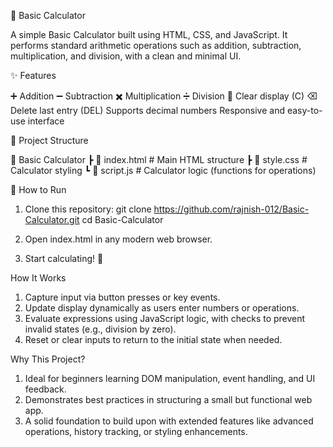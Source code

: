 🧮 Basic Calculator

  A simple Basic Calculator built using HTML, CSS, and JavaScript.
  It performs standard arithmetic operations such as addition, subtraction, multiplication, and division, with a clean and minimal UI.

✨ Features

  ➕ Addition
  ➖ Subtraction
  ✖️ Multiplication
  ➗ Division
  🧹 Clear display (C)
  ⌫ Delete last entry (DEL)
  Supports decimal numbers
  Responsive and easy-to-use interface

📂 Project Structure
  
  📁 Basic Calculator
    ┣ 📄 index.html   # Main HTML structure
    ┣ 📄 style.css    # Calculator styling
    ┗ 📄 script.js    # Calculator logic (functions for operations)

🚀 How to Run

  1. Clone this repository:
      git clone https://github.com/rajnish-012/Basic-Calculator.git
      cd Basic-Calculator

  2. Open index.html in any modern web browser.
  3. Start calculating! 🎉

How It Works

  1. Capture input via button presses or key events.
  2. Update display dynamically as users enter numbers or operations.
  3. Evaluate expressions using JavaScript logic, with checks to prevent invalid states (e.g., division by zero).
  4. Reset or clear inputs to return to the initial state when needed.

Why This Project?

  1. Ideal for beginners learning DOM manipulation, event handling, and UI feedback.
  2. Demonstrates best practices in structuring a small but functional web app.
  3. A solid foundation to build upon with extended features like advanced operations, history tracking, or styling enhancements.
